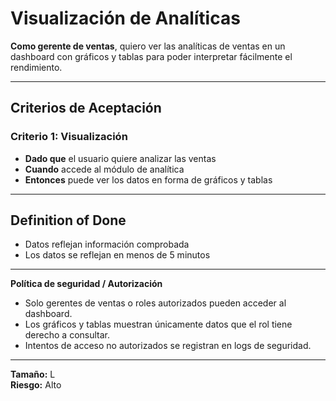 # Visualización de Analíticas

**Como gerente de ventas**, quiero ver las analíticas de ventas en un dashboard con gráficos y tablas para poder interpretar fácilmente el rendimiento.

---

## Criterios de Aceptación

### Criterio 1: Visualización
- **Dado que** el usuario quiere analizar las ventas  
- **Cuando** accede al módulo de analítica  
- **Entonces** puede ver los datos en forma de gráficos y tablas

---

## Definition of Done
- Datos reflejan información comprobada  
- Los datos se reflejan en menos de 5 minutos

---

**Política de seguridad / Autorización**
- Solo gerentes de ventas o roles autorizados pueden acceder al dashboard.  
- Los gráficos y tablas muestran únicamente datos que el rol tiene derecho a consultar.  
- Intentos de acceso no autorizados se registran en logs de seguridad.

---

**Tamaño:** L  
**Riesgo:** Alto
